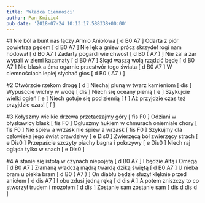 ```yaml
---
title: 'Władca Ciemności'
author: Pan_Kmicic4
pub_date: '2018-07-24 10:13:17.588338+00:00'
---
```


#1
Nie ból a bunt nas łączy Armio Aniołowa [ d B0 A7 ]
Odarta z piór powietrza pędem [ d B0 A7 ]
Nie lęk a gniew prócz skrzydeł rogi nam hodował  [ d B0 A7 ]
Zadarty pogardliwie chwost [ d B0 ( A7 ) ]
Nie żal a żar wypali w ziemi kazamaty  [ d B0 A7 ]
Skąd waszą wolą rządzić będę [ d B0 A7 ]
Nie blask a ćma ogarnie przestwór tego świata [ d B0 A7 ]
W ciemnościach lepiej słychać głos [ d B0 ( A7 ) ]

#2
Otwórzcie rzekom drogę [ d ]
Niechaj pluną w twarz kamieniom [ dis ]
Wypuśćcie wichry w wodę [ dis ]
Niech się oceany pienią [ e ]
Szykujcie wielki ogień [ e ]
Niech gotuje się pod ziemią [ f ]
Aż przyjdzie czas też przyjdzie czas! [ f ]

#3
Kołyszmy wielkie drzewa przetaczajmy góry [ fis F0 ]
Odziani w błyskawicy blask [ fis F0 ]
Ogłuszmy hukiem w chmurach oniemiałe chóry [ fis F0 ]
Nie śpiew a wrzask nie śpiew a wrzask [ fis F0 ]
Szykujmy dla człowieka jego świat prawdziwy [ e Dis0 ]
Zwierzęcą ból zwierzęcy strach [ e Dis0  ]
Przepaście szczyty piachy bagna i pokrzywy [ e Dis0 ]
Niech raj ogląda tylko w snach [ e Dis0 ]

#4
A stanie się istotą w czynach niepojętą [ d B0 A7 ]
I będzie Alfą i Omegą [ d B0 A7 ]
Złamaną władczą mądrą twardą dziką świętą [ d B0 A7 ]
U nieba bram u piekła bram [ d B0 ( A7 ) ]
On diabłu będzie służył klęknie przed aniołem [ d dis A7 ]
I obu zdusi jedną ręką [ d dis A ]
A potem zniszczy to co stworzył trudem i mozołem [ d dis ]
Zostanie sam zostanie sam [ dis d dis d ]